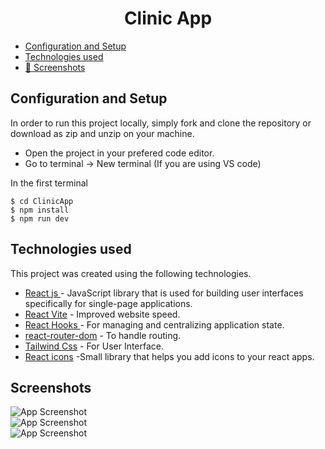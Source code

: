<H1 align ="center" > Clinic App  </h1>

  * [Configuration and Setup](#configuration-and-setup)
  * [Technologies used](#technologies-used)
  * [📸 Screenshots](#screenshots)


## Configuration and Setup

In order to run this project locally, simply fork and clone the repository or download as zip and unzip on your machine.

- Open the project in your prefered code editor.
- Go to terminal -> New terminal (If you are using VS code)

In the first terminal

```
$ cd ClinicApp
$ npm install 
$ npm run dev

```

##  Technologies used

This project was created using the following technologies.

- [React js ](https://www.npmjs.com/package/react) - JavaScript library that is used for building user interfaces specifically for single-page applications.
- [React Vite](https://vitejs.dev/guide/) - Improved website speed.
- [React Hooks  ](https://reactjs.org/docs/hooks-intro.html) - For managing and centralizing application state.
- [react-router-dom](https://www.npmjs.com/package/react-router-dom) - To handle routing.
- [Tailwind Css](https://tailwindcss.com/) - For User Interface.
- [React icons](https://react-icons.github.io/react-icons/) -Small library that helps you add icons  to your react apps.
## Screenshots

![App Screenshot](https://github.com/Althaf-Ihsan/ClinicApp/assets/92204175/cd73699a-efbb-4a18-9066-f51f4feffc19)
<br>
![App Screenshot](https://github.com/Althaf-Ihsan/ClinicApp/assets/92204175/2939bf19-4f3d-491f-9924-78c2c4b14bab)
<br>
![App Screenshot](https://github.com/Althaf-Ihsan/ClinicApp/assets/92204175/2939bf19-4f3d-491f-9924-78c2c4b14bab)


